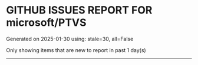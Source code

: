 
# GITHUB ISSUES REPORT FOR microsoft/PTVS


Generated on 2025-01-30 using: stale=30, all=False


Only showing items that are new to report in past 1 day(s)


---




















